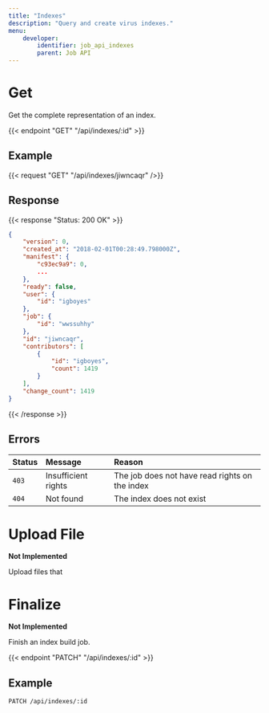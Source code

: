 ```yaml
---
title: "Indexes"
description: "Query and create virus indexes."
menu:
    developer:
        identifier: job_api_indexes
        parent: Job API
---
```


# Get

Get the complete representation of an index.

{{< endpoint "GET" "/api/indexes/:id" >}}

## Example

{{< request "GET" "/api/indexes/jiwncaqr" />}}

## Response

{{< response "Status: 200 OK" >}}

```json
{
	"version": 0,
	"created_at": "2018-02-01T00:28:49.798000Z",
	"manifest": {
		"c93ec9a9": 0,
        ...
	},
	"ready": false,
	"user": {
		"id": "igboyes"
	},
	"job": {
		"id": "wwssuhhy"
	},
	"id": "jiwncaqr",
	"contributors": [
		{
			"id": "igboyes",
			"count": 1419
		}
	],
	"change_count": 1419
}
```

{{< /response >}}

## Errors

| Status | Message             | Reason                                         |
| :----- | :------------------ | :--------------------------------------------- |
| `403`  | Insufficient rights | The job does not have read rights on the index |
| `404`  | Not found           | The index does not exist                       |

# Upload File

**Not Implemented**

Upload files that

# Finalize

**Not Implemented**

Finish an index build job.

{{< endpoint "PATCH" "/api/indexes/:id" >}}

## Example

```
PATCH /api/indexes/:id
```